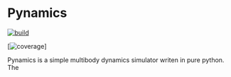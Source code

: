 # Pynamics

[![build](https://github.com/AlexP210/pynamics/actions/workflows/build.yml/badge.svg)](https://github.com/AlexP210/pynamics/actions/workflows/build.yml)

[![coverage](https://github.com/AlexP210/pynamics/.coverage-badge.svg)]


Pynamics is a simple multibody dynamics simulator writen in pure python. The
